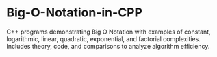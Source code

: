 # Big-O-Notation-in-CPP
C++ programs demonstrating Big O Notation with examples of constant, logarithmic, linear, quadratic, exponential, and factorial complexities. Includes theory, code, and comparisons to analyze algorithm efficiency.
